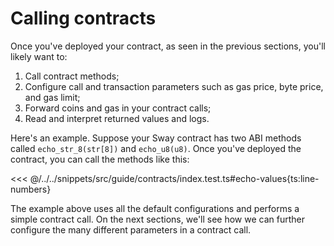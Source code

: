 # Calling contracts

Once you've deployed your contract, as seen in the previous sections, you'll likely want to:

1. Call contract methods;
2. Configure call and transaction parameters such as gas price, byte price, and gas limit;
3. Forward coins and gas in your contract calls;
4. Read and interpret returned values and logs.

Here's an example. Suppose your Sway contract has two ABI methods called `echo_str_8(str[8])` and `echo_u8(u8)`. Once you've deployed the contract, you can call the methods like this:

<<< @/../../snippets/src/guide/contracts/index.test.ts#echo-values{ts:line-numbers}

The example above uses all the default configurations and performs a simple contract call. On the next sections, we'll see how we can further configure the many different parameters in a contract call.

